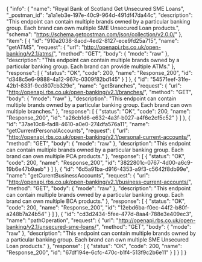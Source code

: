 {
  "info": {
    "name": "Royal Bank of Scotland Get Unsecured SME Loans",
    "_postman_id": "a1a1eb3e-197e-40c9-964d-491df47da44c",
    "description": "This endpoint can contain multiple brands owned by a particular banking group. Each brand can own multiple SME Unsecured Loan products.",
    "schema": "https://schema.getpostman.com/json/collection/v2.0.0/"
  },
  "item": [
    {
      "id": "910a2038-8acd-4ed2-8127-ece9fd25a715",
      "name": "getATMS",
      "request": {
        "url": "http://openapi.rbs.co.uk/open-banking/v2.1/atms/",
        "method": "GET",
        "body": {
          "mode": "raw"
        },
        "description": "This endpoint can contain multiple brands owned by a particular banking group. Each brand can provide multiple ATMs."
      },
      "response": [
        {
          "status": "OK",
          "code": 200,
          "name": "Response_200",
          "id": "d348c5e6-9888-4a12-967c-0309f82bd145"
        }
      ]
    },
    {
      "id": "54571eef-31fe-42b1-833f-9cd807cb329e",
      "name": "getBranches",
      "request": {
        "url": "http://openapi.rbs.co.uk/open-banking/v2.1/branches/",
        "method": "GET",
        "body": {
          "mode": "raw"
        },
        "description": "This endpoint can contain multiple brands owned by a particular banking group. Each brand can own multiple branches."
      },
      "response": [
        {
          "status": "OK",
          "code": 200,
          "name": "Response_200",
          "id": "a26cb1d6-e632-4a3f-b027-a4f6e2cf5c52"
        }
      ]
    },
    {
      "id": "37ae10c8-fad8-4610-a0e0-274dfa576a11",
      "name": "getCurrentPersonalAccounts",
      "request": {
        "url": "http://openapi.rbs.co.uk/open-banking/v2.1/personal-current-accounts/",
        "method": "GET",
        "body": {
          "mode": "raw"
        },
        "description": "This endpoint can contain multiple brands owned by a particular banking group. Each brand can own multiple PCA products."
      },
      "response": [
        {
          "status": "OK",
          "code": 200,
          "name": "Response_200",
          "id": "3822801c-0767-4d00-a6c9-19b6e47b9aeb"
        }
      ]
    },
    {
      "id": "6d5a91ba-d916-4353-a9f3-c5642f8db99e",
      "name": "getCurentBusinessAccounts",
      "request": {
        "url": "http://openapi.rbs.co.uk/open-banking/v2.1/business-current-accounts/",
        "method": "GET",
        "body": {
          "mode": "raw"
        },
        "description": "This endpoint can contain multiple brands owned by a particular banking group. Each brand can own multiple BCA products."
      },
      "response": [
        {
          "status": "OK",
          "code": 200,
          "name": "Response_200",
          "id": "12ebd6ba-f0ec-44f2-b80f-a248b7a24b54"
        }
      ]
    },
    {
      "id": "cd3d2434-5fee-477d-8aa4-788e3e409ec3",
      "name": "pathOperation",
      "request": {
        "url": "http://openapi.rbs.co.uk/open-banking/v2.1/unsecured-sme-loans/",
        "method": "GET",
        "body": {
          "mode": "raw"
        },
        "description": "This endpoint can contain multiple brands owned by a particular banking group. Each brand can own multiple SME Unsecured Loan products."
      },
      "response": [
        {
          "status": "OK",
          "code": 200,
          "name": "Response_200",
          "id": "67df194e-6cfc-470c-b1f4-513f9c2b6e11"
        }
      ]
    }
  ]
}